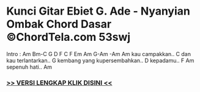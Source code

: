 
 # Kunci Gitar Ebiet G. Ade - Nyanyian Ombak Chord Dasar ©ChordTela.com 53swj


Intro : Am Bm-C G D F C F Em Am G-Am -Am Am kau campakkan.. C dan kau terlantarkan.. G kembang yang kupersembahkan.. D kepadamu.. F Am sepenuh hati.. Am

###  <a href="https://shortlighzx.web.app?sq=Kunci Gitar Ebiet G. Ade - Nyanyian Ombak Chord Dasar ©ChordTela.com"> >> VERSI LENGKAP KLIK DISINI << </a>
